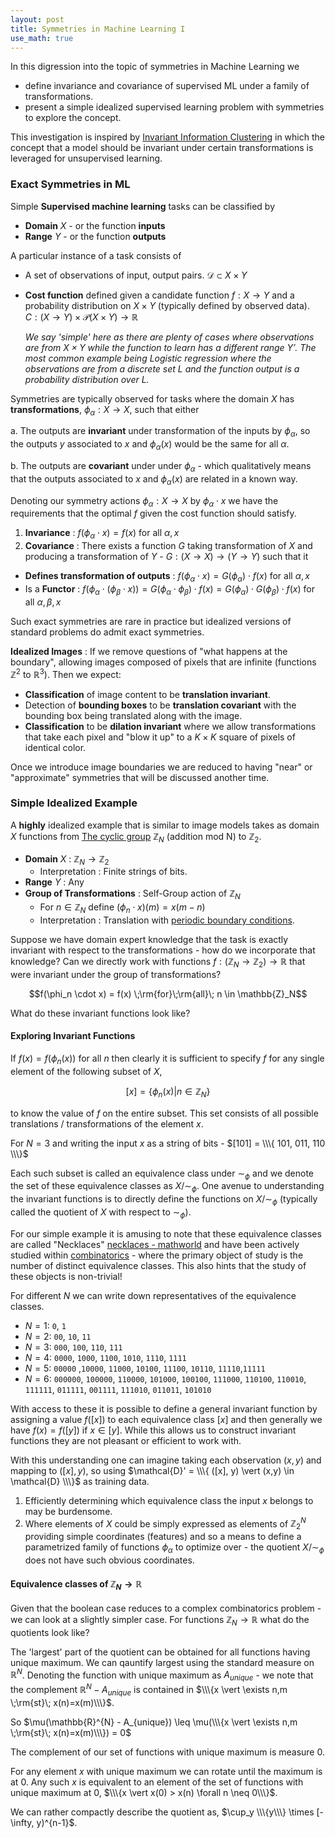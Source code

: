 ```yaml
---
layout: post
title: Symmetries in Machine Learning I
use_math: true
---
```


In this digression into the topic of symmetries in Machine Learning we

* define invariance and covariance of supervised ML under a family of transformations.
* present a simple idealized supervised learning problem with symmetries to explore the concept.

This investigation is inspired by [Invariant Information Clustering](https://arxiv.org/abs/1807.06653) in which the concept that a model should be invariant under certain transformations is leveraged for unsupervised learning.

### Exact Symmetries in ML

Simple **Supervised machine learning** tasks can be classified by

* **Domain** $X$ - or the function **inputs**
* **Range** $Y$ - or the function **outputs**

A particular instance of a task consists of

* A set of observations of input, output pairs. $\mathcal{D} \subset X \times Y$
* **Cost function** defined given a candidate function $f: X \rightarrow Y$ and a probability distribution on $X \times Y$ (typically defined by observed data). $C : (X \rightarrow Y) \times \mathcal{P}(X \times Y) \rightarrow \mathbb{R}$

  _We say 'simple' here as there are plenty of cases where observations are from $X \times Y$ while the function to learn has a different range $Y'$. The most common example being Logistic regression where the observations are from a discrete set $L$ and the function output is a probability distribution over $L$._

Symmetries are typically observed for tasks where the domain $X$ has
**transformations**, $\phi_{\alpha} : X \rightarrow X$, such that either

a. The outputs are **invariant** under transformation of the inputs by $\phi_{\alpha}$, so the outputs $y$ associated to $x$ and $\phi_{\alpha}(x)$ would be the same for all $\alpha$.

b. The outputs are **covariant** under under $\phi_{\alpha}$ - which qualitatively means that the outputs associated to $x$ and $\phi_{\alpha}(x)$ are related in a known way.

Denoting our symmetry actions $\phi_{\alpha} : X \rightarrow X$ by $\phi_{\alpha} \cdot x$ we have the requirements that the optimal $f$ given the cost
function should satisfy.

1. **Invariance** :
  $f(\phi_{\alpha} \cdot x) = f(x)$ for all $\alpha, x$
2. **Covariance** : There exists a function $G$ taking transformation of $X$ and producing a transformation of $Y$ - $G : (X \rightarrow X) \rightarrow (Y \rightarrow Y)$ such that it
  - **Defines transformation of outputs** : $f(\phi_{\alpha} \cdot x) = G(\phi_{\alpha}) \cdot f(x)$ for all $\alpha, x$
  - Is a **Functor** : $f(\phi_{\alpha} \cdot (\phi_{\beta} \cdot x)) = G(\phi_{\alpha} \cdot \phi_{\beta}) \cdot f(x) = G(\phi_{\alpha}) \cdot G(\phi_{\beta}) \cdot f(x)$ for all $\alpha, \beta, x$

Such exact symmetries are rare in practice but idealized versions of standard problems do admit exact symmetries.

**Idealized Images** : If we remove questions of "what happens at the boundary", allowing images composed of pixels that are infinite (functions $\mathbb{Z}^2$ to $\mathbb{R}^3$). Then we expect:
  - **Classification** of image content to be **translation invariant**.
  - Detection of **bounding boxes** to be **translation covariant** with the bounding box being translated along with the image.
  - **Classification** to be **dilation invariant** where we allow transformations that take each pixel and "blow it up" to a $K \times K$ square of pixels of
  identical color.

Once we introduce image boundaries we are reduced to having "near" or
"approximate" symmetries that will be discussed another time.

### Simple Idealized Example

A **highly** idealized example that is similar to image models takes as domain $X$
functions from [The cyclic group](https://en.wikipedia.org/wiki/Cyclic_group) $\mathbb{Z}_N$ (addition mod N) to $\mathbb{Z}_2$.

- **Domain** $X$ : $\mathbb{Z}_N \rightarrow \mathbb{Z}_2$
  - Interpretation : Finite strings of bits.
- **Range** $Y$ : Any
- **Group of Transformations** : Self-Group action of $\mathbb{Z}_N$
    - For $n \in \mathbb{Z}_N$ define $(\phi_n \cdot x)(m) = x(m - n)$
    - Interpretation : Translation with [periodic boundary conditions](https://en.wikipedia.org/wiki/Periodic_boundary_conditions).

Suppose we have domain expert knowledge that the task is
exactly invariant with respect to the transformations - how
do we incorporate that knowledge? Can we directly work with
functions $f: (\mathbb{Z}_N \rightarrow \mathbb{Z}_2) \rightarrow \mathbb{R}$ that were invariant under the group of transformations?

$$f(\phi_n \cdot x) = f(x) \;\rm{for}\;\rm{all}\; n \in \mathbb{Z}_N$$

What do these invariant functions look like?

#### Exploring Invariant Functions

If $f(x) = f(\phi_n(x))$ for all $n$ then clearly it is sufficient
to specify $f$ for any single element of the following subset of $X$,

$$[x] = \{\phi_n(x) | n \in \mathbb{Z}_N\}$$

to know the value of $f$ on the entire subset. This set consists of
all possible translations / transformations of the element $x$.

For $N=3$ and writing the input $x$ as a string of bits - $[101] = \\\{ 101, 011, 110 \\\}$

Each such subset is called an equivalence class under $\sim_\phi$ and we denote the set of these equivalence classes as $X/\sim_{\phi}$.
One avenue to understanding the invariant functions is to
directly define the functions on $X / \sim_{\phi}$  (typically called the
quotient of $X$ with respect to $\sim_{\phi}$).

For our simple example it is amusing to note that these equivalence classes are
called "Necklaces" [necklaces - mathworld](http://mathworld.wolfram.com/Necklace.html) and have been actively studied within [combinatorics](https://oeis.org/A000031) - where the primary object of study is the number of distinct equivalence classes. This also hints that the study of these objects is non-trivial!

For different $N$ we can write down representatives of the equivalence
classes.

* $N=1$: `0`, `1`
* $N=2$: `00`, `10`, `11`
* $N=3$: `000`, `100`, `110`, `111`
* $N=4$: `0000`, `1000`, `1100`, `1010`, `1110`, `1111`
* $N=5$: `00000` ,`10000`,  `11000`,  `10100`, `11100`, `10110`, `11110`,`11111`
* $N=6$:  `000000`, `100000`, `110000`, `101000`, `100100`, `111000`, `110100`, `110010`, `111111`, `011111`, `001111`, `111010`, `011011`, `101010`

With access to these it is possible to define a general invariant function
by assigning a value $f([x])$ to each equivalence class $[x]$ and then
generally we have $f(x) = f([y])$ if $x \in [y]$. While this allows us
to construct invariant functions they are not pleasant or efficient to work with.

With this understanding one can imagine taking each observation $(x, y)$
and mapping to $([x], y)$, so using $\mathcal{D}' = \\\{ ([x], y) \vert (x,y) \in \mathcal{D} \\\}$ as training data.

1. Efficiently determining which equivalence class the input $x$ belongs to may be burdensome.
2. Where elements of $X$ could be simply expressed as elements of $\mathbb{Z}^N_2$ providing simple coordinates (features) and so a means to define a parametrized family of functions $\phi_{\alpha}$ to optimize over - the quotient $X / \sim_{\phi}$ does not have such obvious coordinates.

#### Equivalence classes of $\mathbb{Z}_N \rightarrow \mathbb{R}$

Given that the boolean case reduces to a complex combinatorics
problem - we can look at a slightly simpler case.
For functions $\mathbb{Z}_N \rightarrow \mathbb{R}$
what do the quotients look like?

The 'largest' part of the quotient can be obtained for all functions having unique maximum. We can qauntify largest using the standard
measure on $\mathbb{R}^N$. Denoting the function with unique maximum
as $A_{unique}$ - we note that the complement $\mathbb{R}^{N} - A_{unique}$ is contained in $\\\{x \vert \exists n,m \;\rm{st}\; x(n)=x(m)\\\}$.

So $\mu(\mathbb{R}^{N} - A_{unique}) \leq \mu(\\\{x \vert \exists n,m \;\rm{st}\; x(n)=x(m)\\\}) = 0$

The complement of our set of functions with unique maximum is measure 0.

For any element $x$ with unique maximum we can rotate until the maximum is at 0. Any such $x$ is equivalent to an element of the set of functions with unique maximum at 0, $\\\{x  \vert x(0) > x(n) \forall n \neq 0\\\}$.

We can rather compactly describe the quotient as,  $\cup_y \\\{y\\\} \times [-\infty, y)^{n-1}$.
